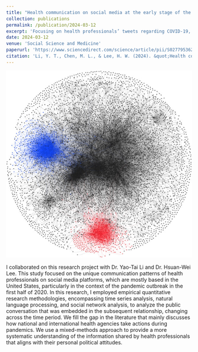 ```yaml
---
title: "Health communication on social media at the early stage of the pandemic: Examining health professionals’ COVID-19 related tweets"
collection: publications
permalink: /publication/2024-03-12
excerpt: 'Focusing on health professionals’ tweets regarding COVID-19, this study examines whether and how those tweets are unique based on their identity as health experts. The data revealed that the infusion of health communication with political opinions, whether pro- or against certain political parties or health policies, reflects values and may deviate from the original purpose of health communication. In addition, sentiment analysis countered the intuitive thought that health experts merely fulfill their role as neutral encyclopedias without excessively carrying sentiment. We conclude by reflecting on the meaning of health communication in relation to the political stances of professionals.'
date: 2024-03-12
venue: 'Social Science and Medicine'
paperurl: 'https://www.sciencedirect.com/science/article/pii/S0277953624001928'
citation: 'Li, Y. T., Chen, M. L., & Lee, H. W. (2024). &quot;Health communication on social media at the early stage of the pandemic: Examining health professionals’ COVID-19 related tweets.&quot; <i>Social Science & Medicine</i>. 116748.'
---
```


![plot](../images/healthtwitter.png)

I collaborated on this research project with Dr. Yao-Tai Li and Dr. Hsuan-Wei Lee. This study focused on the unique communication patterns of health professionals on social media platforms, which are mostly based in the United States, particularly in the context of the pandemic outbreak in the first half of 2020. In this research, I employed empirical quantitative research methodologies, encompassing time series analysis, natural language processing, and social network analysis, to analyze the public conversation that was embedded in the subsequent relationship, changing across the time period. We fill the gap in the literature that mainly discusses how national and international health agencies take actions during pandemics. We use a mixed-methods approach to provide a more systematic understanding of the information shared by health professionals that aligns with their personal political attitudes.


